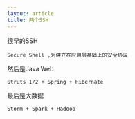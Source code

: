 ```yaml
---
layout: article
title: 两个SSH
---
```


很早的SSH

```
Secure Shell ,为建立在应用层基础上的安全协议
```

然后是Java Web

```
Struts 1/2 + Spring + Hibernate
```

最后是大数据

```
Storm + Spark + Hadoop
```